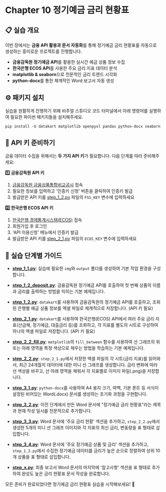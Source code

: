 # Chapter 10 정기예금 금리 현황표

## 📋 실습 개요
이번 장에서는 **금융 API 활용과 문서 자동화**를 통해 정기예금 금리 현황표를 자동으로 생성하는 흥미로운 프로젝트를 진행합니다.
- **금융감독원 정기예금 API**를 활용한 실시간 예금 상품 정보 수집
- **한국은행 ECOS API**를 사용한 주요 금리 지표 데이터 분석
- **matplotlib & seaborn**으로 전문적인 금리 트렌드 시각화
- **python-docx**를 통한 체계적인 Word 보고서 자동 생성

## ⚙️ 패키지 설치
실습을 원활하게 진행하기 위해 비주얼 스튜디오 코드 터미널에서 아래 명령어를 실행하여 필요한 파이썬 패키지들을 설치해주세요.

```shell
pip install -U datakart matplotlib openpyxl pandas python-docx seaborn
```

## 🔑 API 키 준비하기
금융 데이터 수집을 위해서는 **두 가지 API 키**가 필요합니다. 다음 단계를 따라 준비해주세요:

**1️⃣ 금융감독원 API 키**
1. [금융감독원 금융상품통합비교공시](https://finlife.fss.or.kr/finlife/api/finlifeApiKey/list.do?menuNo=700034) 접속
2. 필요한 정보를 입력하고 '인증키 신청' 버튼을 클릭하여 인증키 발급
3. 발급받은 API 키를 [step_1_2.py](step_1_2.py) 파일의 `FSS_KEY` 변수에 입력하세요

**2️⃣ 한국은행 ECOS API 키**
1. [한국은행 경제통계시스템(ECOS)](https://ecos.bok.or.kr/) 접속
2. 회원가입 후 로그인
3. 'API 이용신청' 메뉴에서 인증키 발급
4. 발급받은 API 키를 [step_2_1.py](step_2_1.py) 파일의 `ECOS_KEY` 변수에 입력하세요

## 🚀 실습 단계별 가이드
*   **[step_1_1.py](step_1_1.py)**: 실습에 필요한 `img`와 `output` 폴더를 생성하여 기본 작업 환경을 구성합니다.

*   **[step_1_2_deposit.py](step_1_2_deposit.py)**: 금융감독원 정기예금 API를 호출하여 첫 번째 상품의 이름과 금리를 출력하는 방법을 익히는 기본 예제입니다.

*   **[step_1_2.py](step_1_2.py)**: `datakart`를 사용하여 금융감독원의 정기예금 API를 호출하고, 조회된 은행별 예금 상품 정보를 엑셀 파일로 체계적으로 저장합니다. (API 키 필요)

*   **[step_2_1.py](step_2_1.py)**: `datakart`를 사용하여 한국은행(ECOS) API에서 여러 주요 금리 지표(산금채, 정기예금, 대출금리 등)를 조회하고, 각 지표를 별도의 시트로 구성하여 하나의 엑셀 파일로 저장합니다. (API 키 필요)

*   **[step_2_2_fill.py](step_2_2_fill.py)**: `matplotlib`의 `fill_between` 함수를 사용하여 선 그래프의 위 또는 아래 영역을 특정 색상으로 채우는 방법을 학습하는 기본 예제입니다.

*   **[step_2_2.py](step_2_2.py)**: `step_2_1.py`에서 저장한 엑셀 파일의 각 시트(금리 지표)를 읽어와서, 최근 24개월치 데이터에 대한 미니 선 그래프를 생성합니다. 금리 변화에 따라 선 색상을 바꾸고, 선 아래 영역을 채워서 각 지표별로 이미지 파일(.png)을 저장합니다.

*   **[step_3_1.py](step_3_1.py)**: `python-docx`를 사용하여 A4 용지 크기, 여백, 기본 폰트 등 서식이 설정된 비어있는 Word(.docx) 문서를 생성하는 초기화 과정을 구현합니다.

*   **[step_3_2.py](step_3_2.py)**: 이전 단계에서 만든 Word 문서에 "정기예금 금리 현황표"라는 제목과 현재 작성 일시를 전문적으로 추가합니다.

*   **[step_3_3.py](step_3_3.py)**: Word 문서에 '주요 금리 현황' 섹션을 추가하고, `step_2_2.py`에서 생성한 5개의 미니 선 그래프 이미지와 각 지표의 최신 금리, 변동량을 표 형태로 삽입합니다.

*   **[step_3_4.py](step_3_4.py)**: Word 문서에 '주요 정기예금 상품 및 금리' 섹션을 추가하고, `step_1_2.py`에서 수집한 정기예금 데이터를 금리가 높은 순으로 정렬하여 상위 10개 상품을 표 형태로 삽입합니다.

*   **[step_x.py](step_x.py)**: 최종 보고서 Word 문서의 마지막에 '참고사항' 섹션을 표 형태로 추가하여 완성도 높은 금리 현황표 문서 작성을 완료합니다.

모든 준비가 완료되었다면 정기예금 금리 현황표 실습을 시작해보세요! 🚀